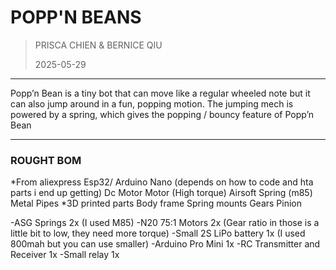 # POPP'N BEANS
>PRISCA CHIEN & BERNICE QIU
>
>2025-05-29
---

Popp’n Bean is a tiny bot that can move like a regular wheeled note but it can also jump around in a fun, popping motion. The jumping mech is powered by a spring, which gives the popping / bouncy feature of Popp’n Bean

---
### ROUGHT BOM
*From aliexpress
Esp32/  Arduino Nano (depends on how to code and hta parts i end up getting)
Dc Motor
Motor (High torque)
Airsoft Spring (m85)
Metal Pipes
*3D printed parts
Body frame
Spring mounts
Gears
Pinion

-ASG Springs 2x (I used M85)
-N20 75:1 Motors 2x (Gear ratio in those is a little bit to low, they need more torque)
-Small 2S LiPo battery 1x (I used 800mah but you can use smaller)
-Arduino Pro Mini 1x
-RC Transmitter and Receiver 1x
-Small relay 1x


